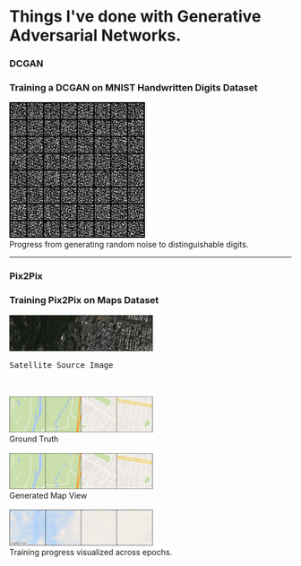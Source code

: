 <h1> Things I've done with Generative Adversarial Networks.</h1>

<h3>DCGAN</h3>
<h3>Training a DCGAN on MNIST Handwritten Digits Dataset</h3>

<img src="DCGAN/MNIST/dcgan_mnist.gif" alt="here"><br>Progress from generating random noise to distinguishable digits.</img><hr>

<h3>Pix2Pix</h3>
<h3>Training Pix2Pix on Maps Dataset</h3>

<img src="Pix2Pix/results/true_source.png" alt="here" width="256" height="64"><br><pre>          Satellite Source Image</pre></img><br><br>
<img src="Pix2Pix/results/true_target.png" alt="here" width="256" height="64"><br>Ground Truth</img><br><br>
<img src="Pix2Pix/results/generated_188.png" alt="here" width="256" height="64"><br>Generated Map View</img><br><br>
<img src="Pix2Pix/results/progress.gif" alt="here" width="256" height="64"><br>Training progress visualized across epochs.</img>
